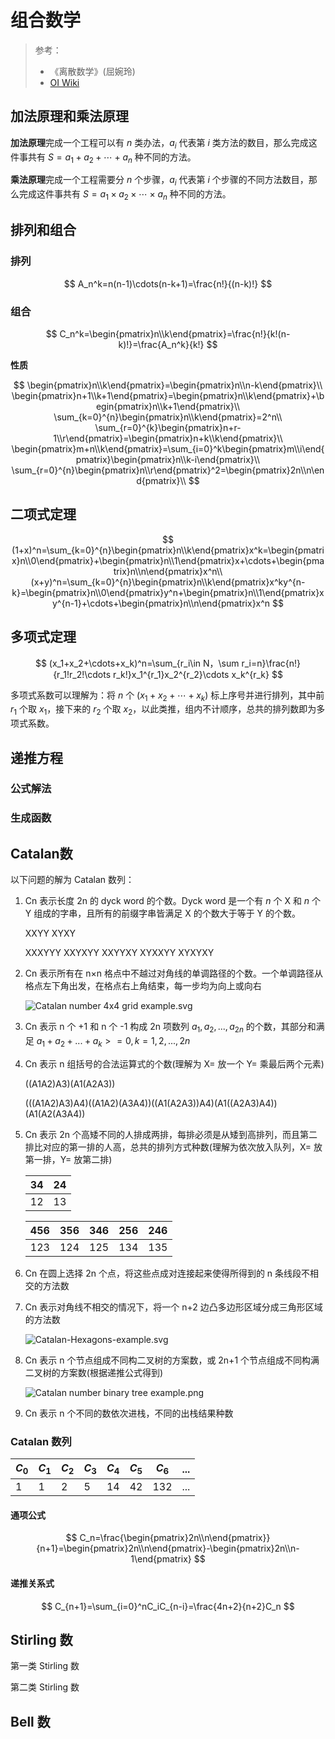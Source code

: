# 组合数学

> 参考：
>
> * 《离散数学》(屈婉玲)
> * [OI Wiki](https://oi-wiki.org/math/)

## 加法原理和乘法原理

**加法原理**完成一个工程可以有 $n$ 类办法，$a_i$ 代表第 $i$ 类方法的数目，那么完成这件事共有 $S=a_1+a_2+\cdots+a_n$ 种不同的方法。

**乘法原理**完成一个工程需要分 $n$ 个步骤，$a_i$ 代表第 $i$ 个步骤的不同方法数目，那么完成这件事共有 $S=a_1×a_2×\cdots×a_n$ 种不同的方法。

## 排列和组合

### 排列

$$
A_n^k=n(n-1)\cdots(n-k+1)=\frac{n!}{(n-k)!}
$$

### 组合

$$
C_n^k=\begin{pmatrix}n\\k\end{pmatrix}=\frac{n!}{k!(n-k)!}=\frac{A_n^k}{k!}
$$

**性质**

$$
\begin{pmatrix}n\\k\end{pmatrix}=\begin{pmatrix}n\\n-k\end{pmatrix}\\
\begin{pmatrix}n+1\\k+1\end{pmatrix}=\begin{pmatrix}n\\k\end{pmatrix}+\begin{pmatrix}n\\k+1\end{pmatrix}\\
\sum_{k=0}^{n}\begin{pmatrix}n\\k\end{pmatrix}=2^n\\
\sum_{r=0}^{k}\begin{pmatrix}n+r-1\\r\end{pmatrix}=\begin{pmatrix}n+k\\k\end{pmatrix}\\
\begin{pmatrix}m+n\\k\end{pmatrix}=\sum_{i=0}^k\begin{pmatrix}m\\i\end{pmatrix}\begin{pmatrix}n\\k-i\end{pmatrix}\\
\sum_{r=0}^{n}\begin{pmatrix}n\\r\end{pmatrix}^2=\begin{pmatrix}2n\\n\end{pmatrix}\\
$$

## 二项式定理

$$
(1+x)^n=\sum_{k=0}^{n}\begin{pmatrix}n\\k\end{pmatrix}x^k=\begin{pmatrix}n\\0\end{pmatrix}+\begin{pmatrix}n\\1\end{pmatrix}x+\cdots+\begin{pmatrix}n\\n\end{pmatrix}x^n\\
(x+y)^n=\sum_{k=0}^{n}\begin{pmatrix}n\\k\end{pmatrix}x^ky^{n-k}=\begin{pmatrix}n\\0\end{pmatrix}y^n+\begin{pmatrix}n\\1\end{pmatrix}xy^{n-1}+\cdots+\begin{pmatrix}n\\n\end{pmatrix}x^n
$$

## 多项式定理

$$
(x_1+x_2+\cdots+x_k)^n=\sum_{r_i\in N，\sum r_i=n}\frac{n!}{r_1!r_2!\cdots r_k!}x_1^{r_1}x_2^{r_2}\cdots x_k^{r_k}
$$

多项式系数可以理解为：将 $n$ 个 $(x_1+x_2+\cdots+x_k)$ 标上序号并进行排列，其中前 $r_1$ 个取 $x_1$，接下来的 $r_2$ 个取 $x_2$，以此类推，组内不计顺序，总共的排列数即为多项式系数。

## 递推方程

### 公式解法

### 生成函数

## Catalan数

以下问题的解为 Catalan 数列：

1. Cn 表示长度 2n 的 dyck word 的个数。Dyck word 是一个有 *n* 个 X 和 *n* 个 Y 组成的字串，且所有的前缀字串皆满足 X 的个数大于等于 Y 的个数。

   XXYY XYXY

   XXXYYY XXYXYY XXYYXY XYXXYY XYXYXY

2. Cn 表示所有在 n×n 格点中不越过对角线的单调路径的个数。一个单调路径从格点左下角出发，在格点右上角结束，每一步均为向上或向右

   ![Catalan number 4x4 grid example.svg](https://upload.wikimedia.org/wikipedia/commons/thumb/f/f4/Catalan_number_4x4_grid_example.svg/1920px-Catalan_number_4x4_grid_example.svg.png) 

3. Cn 表示 n 个 +1 和 n 个 -1 构成 2n 项数列 $a_1,a_2,...,a_{2n}$ 的个数，其部分和满足 $a_1+a_2+...+a_k>=0,k=1,2,...,2n$ 

4. Cn 表示 n 组括号的合法运算式的个数(理解为 X= 放一个 Y= 乘最后两个元素)

   ((A1A2)A3)(A1(A2A3)) 

   (((A1A2)A3)A4)((A1A2)(A3A4))((A1(A2A3))A4)(A1((A2A3)A4))(A1(A2(A3A4))

5. Cn 表示 2n 个高矮不同的人排成两排，每排必须是从矮到高排列，而且第二排比对应的第一排的人高，总共的排列方式种数(理解为依次放入队列，X= 放第一排，Y= 放第二排)

   | 34  | 24  |
   | --- | --- |
   | 12  | 13  |

   | 456 | 356 | 346 | 256 | 246 |
   | --- | --- | --- | --- | --- |
   | 123 | 124 | 125 | 134 | 135 |

6. Cn 在圆上选择 2n 个点，将这些点成对连接起来使得所得到的 n 条线段不相交的方法数

7. Cn 表示对角线不相交的情况下，将一个 n+2 边凸多边形区域分成三角形区域的方法数

   ![Catalan-Hexagons-example.svg](https://upload.wikimedia.org/wikipedia/commons/thumb/a/a8/Catalan-Hexagons-example.svg/1920px-Catalan-Hexagons-example.svg.png) 

8. Cn 表示 n 个节点组成不同构二叉树的方案数，或 2n+1 个节点组成不同构满二叉树的方案数(根据递推公式得到)

   ![Catalan number binary tree example.png](https://upload.wikimedia.org/wikipedia/commons/0/01/Catalan_number_binary_tree_example.png) 

9. Cn 表示 n 个不同的数依次进栈，不同的出栈结果种数

    

### Catalan 数列

| $C_0$ | $C_1$ | $C_2$ | $C_3$ | $C_4$ | $C_5$ | $C_6$ | ... |
| ----- | ----- | ----- | ----- | ----- | ----- | ----- | --- |
| 1     | 1     | 2     | 5     | 14    | 42    | 132   | ... |

#### 通项公式

$$
C_n=\frac{\begin{pmatrix}2n\\n\end{pmatrix}}{n+1}=\begin{pmatrix}2n\\n\end{pmatrix}-\begin{pmatrix}2n\\n-1\end{pmatrix}
$$

#### 递推关系式

$$
C_{n+1}=\sum_{i=0}^nC_iC_{n-i}=\frac{4n+2}{n+2}C_n
$$

## Stirling 数

第一类 Stirling 数

第二类 Stirling 数

## Bell 数
